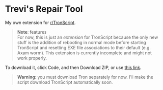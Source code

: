# Trevi's Repair Tool
My own extension for [r/TronScript](https://old.reddit.com/r/TronScript/).

> **Note**: features\
> For now, this is just an _extension_ for TronScript because the only new stuff is the addition of rebooting in normal mode before starting TronScript and resetting EXE file associations to their default (e.g. Axam worm). This extension is currently incomplete and might not work properly.

To download it, click Code, and then Download ZIP, or use [this link](https://github.com/aritz331/TreviAV/archive/refs/heads/main.zip).

> **Warning**: you must download Tron separately for now. I'll make the script download TronScript automatically soon.
